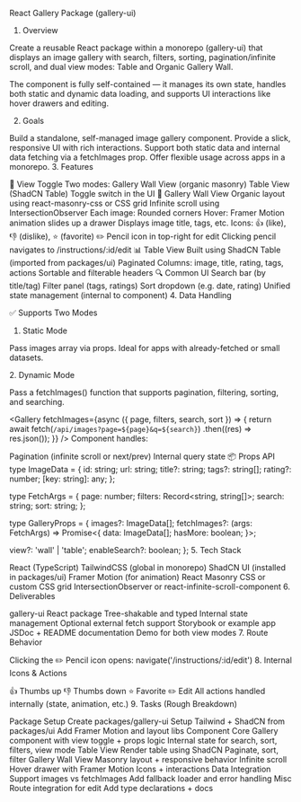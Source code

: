 React Gallery Package (gallery-ui)

1. Overview

Create a reusable React package within a monorepo (gallery-ui) that displays an image gallery with search, filters, sorting, pagination/infinite scroll, and dual view modes: Table and Organic Gallery Wall.

The component is fully self-contained — it manages its own state, handles both static and dynamic data loading, and supports UI interactions like hover drawers and editing.

2. Goals

Build a standalone, self-managed image gallery component.
Provide a slick, responsive UI with rich interactions.
Support both static data and internal data fetching via a fetchImages prop.
Offer flexible usage across apps in a monorepo.
3. Features

🔀 View Toggle
Two modes:
Gallery Wall View (organic masonry)
Table View (ShadCN Table)
Toggle switch in the UI
🌇 Gallery Wall View
Organic layout using react-masonry-css or CSS grid
Infinite scroll using IntersectionObserver
Each image:
Rounded corners
Hover: Framer Motion animation slides up a drawer
Displays image title, tags, etc.
Icons: 👍 (like), 👎 (dislike), ⭐ (favorite)
✏️ Pencil icon in top-right for edit
Clicking pencil navigates to /instructions/:id/edit
📊 Table View
Built using ShadCN Table (imported from packages/ui)
Paginated
Columns: image, title, rating, tags, actions
Sortable and filterable headers
🔍 Common UI
Search bar (by title/tag)
Filter panel (tags, ratings)
Sort dropdown (e.g. date, rating)
Unified state management (internal to component)
4. Data Handling

✅ Supports Two Modes
1. Static Mode

Pass images array via props. Ideal for apps with already-fetched or small datasets.

<Gallery images={myImages} />
2. Dynamic Mode

Pass a fetchImages() function that supports pagination, filtering, sorting, and searching.

<Gallery
  fetchImages={async ({ page, filters, search, sort }) => {
    return await fetch(`/api/images?page=${page}&q=${search}`)
      .then((res) => res.json());
  }}
/>
Component handles:

Pagination (infinite scroll or next/prev)
Internal query state
📦 Props API
type ImageData = {
  id: string;
  url: string;
  title?: string;
  tags?: string[];
  rating?: number;
  [key: string]: any;
};

type FetchArgs = {
  page: number;
  filters: Record<string, string[]>;
  search: string;
  sort: string;
};

type GalleryProps = {
  images?: ImageData[];
  fetchImages?: (args: FetchArgs) => Promise<{
    data: ImageData[];
    hasMore: boolean;
  }>;

  view?: 'wall' | 'table';
  enableSearch?: boolean;
};
5. Tech Stack

React (TypeScript)
TailwindCSS (global in monorepo)
ShadCN UI (installed in packages/ui)
Framer Motion (for animation)
React Masonry CSS or custom CSS grid
IntersectionObserver or react-infinite-scroll-component
6. Deliverables

gallery-ui React package
Tree-shakable and typed
Internal state management
Optional external fetch support
Storybook or example app
JSDoc + README documentation
Demo for both view modes
7. Route Behavior

Clicking the ✏️ Pencil icon opens:
navigate('/instructions/:id/edit')
8. Internal Icons & Actions

👍 Thumbs up
👎 Thumbs down
⭐ Favorite
✏️ Edit
All actions handled internally (state, animation, etc.)
9. Tasks (Rough Breakdown)

Package Setup
 Create packages/gallery-ui
 Setup Tailwind + ShadCN from packages/ui
 Add Framer Motion and layout libs
Component Core
 Gallery component with view toggle + props logic
 Internal state for search, sort, filters, view mode
Table View
 Render table using ShadCN
 Paginate, sort, filter
Gallery Wall View
 Masonry layout + responsive behavior
 Infinite scroll
 Hover drawer with Framer Motion
 Icons + interactions
Data Integration
 Support images vs fetchImages
 Add fallback loader and error handling
Misc
 Route integration for edit
 Add type declarations + docs
